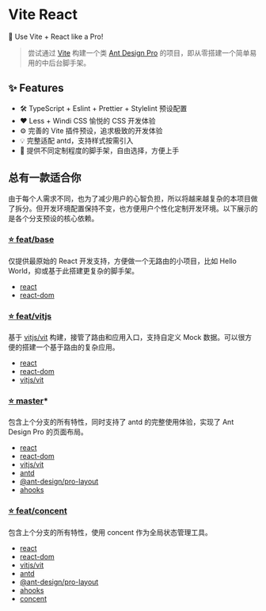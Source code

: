 # Vite React

🚀 Use Vite + React like a Pro!

> 尝试通过 [Vite](https://github.com/vitejs/vite) 构建一个类 [Ant Design Pro](https://github.com/ant-design/ant-design-pro) 的项目，即从零搭建一个简单易用的中后台脚手架。

## ✨ Features

- 🛠 TypeScript + Eslint + Prettier + Stylelint 预设配置
- ❤️ Less + Windi CSS 愉悦的 CSS 开发体验
- ⚙️ 完善的 Vite 插件预设，追求极致的开发体验
- 💡 完整适配 antd，支持样式按需引入
- 💎 提供不同定制程度的脚手架，自由选择，方便上手

## 总有一款适合你

由于每个人需求不同，也为了减少用户的心智负担，所以将越来越复杂的本项目做了拆分。但开发环境配置保持不变，也方便用户个性化定制开发环境。以下展示的是各个分支预设的核心依赖。

### [⭐️ feat/base](https://github.com/yunsii/vite-react/tree/feat/base)

仅提供最原始的 React 开发支持，方便做一个无路由的小项目，比如 Hello World，抑或基于此搭建更复杂的脚手架。

- [react](https://github.com/facebook/react)
- [react-dom](https://github.com/facebook/react/blob/main/packages/react-dom/README.md)

### [⭐️ feat/vitjs](https://github.com/yunsii/vite-react/tree/feat/vitjs)

基于 [vitjs/vit](https://github.com/vitjs/vit) 构建，接管了路由和应用入口，支持自定义 Mock 数据。可以很方便的搭建一个基于路由的复杂应用。

- [react](https://github.com/facebook/react)
- [react-dom](https://github.com/facebook/react/blob/main/packages/react-dom/README.md)
- [vitjs/vit](https://github.com/vitjs/vit)

### [⭐️ master](https://github.com/yunsii/vite-react)*

包含上个分支的所有特性，同时支持了 antd 的完整使用体验，实现了 Ant Design Pro 的页面布局。

- [react](https://github.com/facebook/react)
- [react-dom](https://github.com/facebook/react/blob/main/packages/react-dom/README.md)
- [vitjs/vit](https://github.com/vitjs/vit)
- [antd](https://github.com/ant-design/ant-design)
- [@ant-design/pro-layout](https://procomponents.ant.design/components/layout)
- [ahooks](https://ahooks.js.org/hooks)

### [⭐️ feat/concent](https://github.com/yunsii/vite-react/tree/feat/concent)

包含上个分支的所有特性，使用 concent 作为全局状态管理工具。

- [react](https://github.com/facebook/react)
- [react-dom](https://github.com/facebook/react/blob/main/packages/react-dom/README.md)
- [vitjs/vit](https://github.com/vitjs/vit)
- [antd](https://github.com/ant-design/ant-design)
- [@ant-design/pro-layout](https://procomponents.ant.design/components/layout)
- [ahooks](https://ahooks.js.org/hooks)
- [concent](https://github.com/concentjs/concent)
